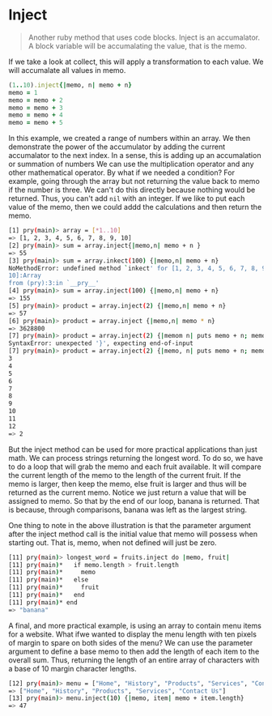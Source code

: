 Inject
======
> Another ruby method that uses code blocks. Inject is an accumalator. A block
> variable will be accumalating the value, that is the memo.

If we take a look at collect, this will apply a transformation to each value. We
will accumalate all values in memo.

```ruby
(1..10).inject{|memo, n| memo + n}
memo = 1
memo = memo + 2
memo = memo + 3
memo = memo + 4
memo = memo + 5
```

In this example, we created a range of numbers within an array. We then
demonstrate the power of the accumulator by adding the current accumalator to
the next index. In a sense, this is adding up an accumalation or summation of
numbers We can use the multiplication operator and any other mathematical
operator. By what if we needed a condition? For example, going through the array
but not returning the value back to memo if the number is three. We can't do
this directly because nothing would be returned. Thus, you can't add `nil` with
an integer. If we like to put each value of the memo, then we could addd the
calculations and then return the memo.

```bash
[1] pry(main)> array = [*1..10]
=> [1, 2, 3, 4, 5, 6, 7, 8, 9, 10]
[2] pry(main)> sum = array.inject{|memo,n| memo + n }                                                     
=> 55
[3] pry(main)> sum = array.inkect(100) {|memo,n| memo + n}                                                
NoMethodError: undefined method `inkect' for [1, 2, 3, 4, 5, 6, 7, 8, 9,
10]:Array
from (pry):3:in `__pry__'
[4] pry(main)> sum = array.inject(100) {|memo,n| memo + n}                                                
=> 155
[5] pry(main)> product = array.inject(2) {|memo,n| memo + n}
=> 57
[6] pry(main)> product = array.inject {|memo,n| memo * n}                                                 
=> 3628800
[7] pry(main)> product = array.inject(2) {|memom n| puts memo + n; memo}
SyntaxError: unexpected '}', expecting end-of-input
[7] pry(main)> product = array.inject(2) {|memo, n| puts memo + n; memo}
3
4
5
6
7
8
9
10
11
12
=> 2
```

But the inject method can be used for more practical applications than just
math. We can process strings returning the longest word. To do so, we have to do
a loop that will grab the memo and each fruit available. It will compare the
current length of the memo to the length of the current fruit. If the memo is
larger, then keep the memo, else fruit is larger and thus will be returned as
the current memo. Notice we just return a value that will be assigned to memo.
So that by the end of our loop, banana is returned. That is because, through
comparisons, banana was left as the largest string.

One thing to note in the above illustration is that the parameter argument after
the inject method call is the initial value that memo will possess when starting
out. That is, memo, when not defined will just be zero.

```bash
[11] pry(main)> longest_word = fruits.inject do |memo, fruit|
[11] pry(main)*   if memo.length > fruit.length  
[11] pry(main)*     memo
[11] pry(main)*   else  
[11] pry(main)*     fruit
[11] pry(main)*   end  
[11] pry(main)* end  
=> "banana"
```

A final, and more practical example, is using an array to contain menu items for
a website. What ifwe wanted to display the menu length with ten pixels of margin
to spare on both sides of the menu? We can use the parameter argument to define
a base memo to then add the length of each item to the overall sum. Thus,
returning the length of an entire array of characters with a base of 10 margin
character lengths.

```bash
[12] pry(main)> menu = ["Home", "History", "Products", "Services", "Contact Us"]
=> ["Home", "History", "Products", "Services", "Contact Us"]
[13] pry(main)> menu.inject(10) {|memo, item| memo + item.length}
=> 47
```
